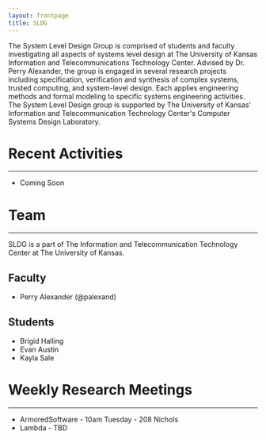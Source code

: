 ```yaml
---
layout: frontpage
title: SLDG
---
```


The System Level Design Group is comprised of students and faculty
investigating all aspects of systems level design at The University of
Kansas Information and Telecommunications Technology Center. Advised
by Dr. Perry Alexander, the group is engaged in several research
projects including specification, verification and synthesis of
complex systems, trusted computing, and system-level design. Each
applies engineering methods and formal modeling to specific systems
engineering activities. The System Level Design group is supported by
The University of Kansas' Information and Telecommunication Technology
Center's Computer Systems Design Laboratory. 

# Recent Activities

-----

* Coming Soon

# Team

-----

SLDG is a part of The Information and Telecommunication
Technology Center at The University of Kansas.

## Faculty

* Perry Alexander (@palexand)

## Students

* Brigid Halling
* Evan Austin
* Kayla Sale

# Weekly Research Meetings

-----

* ArmoredSoftware - 10am Tuesday - 208 Nichols
* Lambda - TBD
